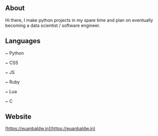 About
-----------
Hi there, I make python projects in my spare time and plan on eventually becoming a data scientist / software engineer.

Languages 
----------
~ Python

~ CSS

~ JS

~ Ruby

~ Lua

~ C


Website
----------
[https://euanbaldw.in](https://euanbaldw.in)
